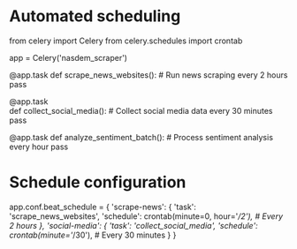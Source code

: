 # Automated scheduling
from celery import Celery
from celery.schedules import crontab

app = Celery('nasdem_scraper')

@app.task
def scrape_news_websites():
    # Run news scraping every 2 hours
    pass

@app.task  
def collect_social_media():
    # Collect social media data every 30 minutes
    pass

@app.task
def analyze_sentiment_batch():
    # Process sentiment analysis every hour
    pass

# Schedule configuration
app.conf.beat_schedule = {
    'scrape-news': {
        'task': 'scrape_news_websites',
        'schedule': crontab(minute=0, hour='*/2'),  # Every 2 hours
    },
    'social-media': {
        'task': 'collect_social_media', 
        'schedule': crontab(minute='*/30'),  # Every 30 minutes
    }
}